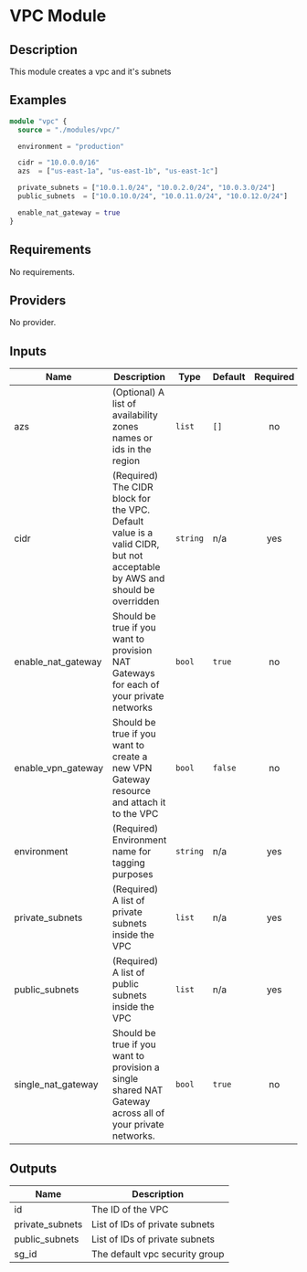 # VPC Module

## Description

This module creates a vpc and it's subnets

## Examples

```terraform
module "vpc" {
  source = "./modules/vpc/"

  environment = "production"

  cidr = "10.0.0.0/16"
  azs  = ["us-east-1a", "us-east-1b", "us-east-1c"]

  private_subnets = ["10.0.1.0/24", "10.0.2.0/24", "10.0.3.0/24"]
  public_subnets  = ["10.0.10.0/24", "10.0.11.0/24", "10.0.12.0/24"]

  enable_nat_gateway = true
}
```

## Requirements

No requirements.

## Providers

No provider.

## Inputs

| Name | Description | Type | Default | Required |
|------|-------------|------|---------|:--------:|
| azs | (Optional) A list of availability zones names or ids in the region | `list` | `[]` | no |
| cidr | (Required)  The CIDR block for the VPC. Default value is a valid CIDR, but not acceptable by AWS and should be overridden | `string` | n/a | yes |
| enable\_nat\_gateway | Should be true if you want to provision NAT Gateways for each of your private networks | `bool` | `true` | no |
| enable\_vpn\_gateway | Should be true if you want to create a new VPN Gateway resource and attach it to the VPC | `bool` | `false` | no |
| environment | (Required) Environment name for tagging purposes | `string` | n/a | yes |
| private\_subnets | (Required) A list of private subnets inside the VPC | `list` | n/a | yes |
| public\_subnets | (Required) A list of public subnets inside the VPC | `list` | n/a | yes |
| single\_nat\_gateway | Should be true if you want to provision a single shared NAT Gateway across all of your private networks. | `bool` | `true` | no |

## Outputs

| Name | Description |
|------|-------------|
| id | The ID of the VPC |
| private\_subnets | List of IDs of private subnets |
| public\_subnets | List of IDs of private subnets |
| sg\_id | The default vpc security group |

